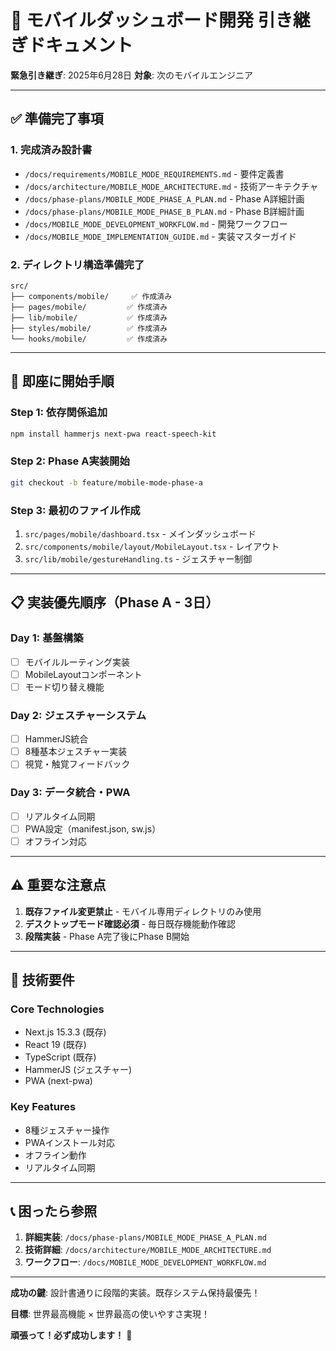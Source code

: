 # 🚀 モバイルダッシュボード開発 引き継ぎドキュメント

**緊急引き継ぎ**: 2025年6月28日
**対象**: 次のモバイルエンジニア

---

## ✅ **準備完了事項**

### **1. 完成済み設計書**
- `/docs/requirements/MOBILE_MODE_REQUIREMENTS.md` - 要件定義書
- `/docs/architecture/MOBILE_MODE_ARCHITECTURE.md` - 技術アーキテクチャ
- `/docs/phase-plans/MOBILE_MODE_PHASE_A_PLAN.md` - Phase A詳細計画
- `/docs/phase-plans/MOBILE_MODE_PHASE_B_PLAN.md` - Phase B詳細計画
- `/docs/MOBILE_MODE_DEVELOPMENT_WORKFLOW.md` - 開発ワークフロー
- `/docs/MOBILE_MODE_IMPLEMENTATION_GUIDE.md` - 実装マスターガイド

### **2. ディレクトリ構造準備完了**
```
src/
├── components/mobile/     ✅ 作成済み
├── pages/mobile/         ✅ 作成済み  
├── lib/mobile/           ✅ 作成済み
├── styles/mobile/        ✅ 作成済み
└── hooks/mobile/         ✅ 作成済み
```

---

## 🎯 **即座に開始手順**

### **Step 1: 依存関係追加**
```bash
npm install hammerjs next-pwa react-speech-kit
```

### **Step 2: Phase A実装開始**
```bash
git checkout -b feature/mobile-mode-phase-a
```

### **Step 3: 最初のファイル作成**
1. `src/pages/mobile/dashboard.tsx` - メインダッシュボード
2. `src/components/mobile/layout/MobileLayout.tsx` - レイアウト
3. `src/lib/mobile/gestureHandling.ts` - ジェスチャー制御

---

## 📋 **実装優先順序（Phase A - 3日）**

### **Day 1**: 基盤構築
- [ ] モバイルルーティング実装
- [ ] MobileLayoutコンポーネント
- [ ] モード切り替え機能

### **Day 2**: ジェスチャーシステム  
- [ ] HammerJS統合
- [ ] 8種基本ジェスチャー実装
- [ ] 視覚・触覚フィードバック

### **Day 3**: データ統合・PWA
- [ ] リアルタイム同期
- [ ] PWA設定（manifest.json, sw.js）
- [ ] オフライン対応

---

## ⚠️ **重要な注意点**

1. **既存ファイル変更禁止** - モバイル専用ディレクトリのみ使用
2. **デスクトップモード確認必須** - 毎日既存機能動作確認
3. **段階実装** - Phase A完了後にPhase B開始

---

## 🔧 **技術要件**

### **Core Technologies**
- Next.js 15.3.3 (既存)
- React 19 (既存)  
- TypeScript (既存)
- HammerJS (ジェスチャー)
- PWA (next-pwa)

### **Key Features**
- 8種ジェスチャー操作
- PWAインストール対応
- オフライン動作
- リアルタイム同期

---

## 📞 **困ったら参照**

1. **詳細実装**: `/docs/phase-plans/MOBILE_MODE_PHASE_A_PLAN.md`
2. **技術詳細**: `/docs/architecture/MOBILE_MODE_ARCHITECTURE.md`  
3. **ワークフロー**: `/docs/MOBILE_MODE_DEVELOPMENT_WORKFLOW.md`

---

**成功の鍵**: 設計書通りに段階的実装。既存システム保持最優先！

**目標**: 世界最高機能 × 世界最高の使いやすさ実現！

**頑張って！必ず成功します！** 🎉